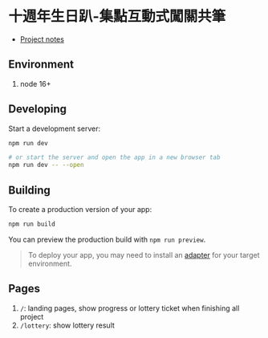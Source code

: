 # 十週年生日趴-集點互動式闖關共筆

- [Project notes](https://g0v.hackmd.io/@eaKkAb8HRjOKJ4erd2STnA/10Anni-Party/https%3A%2F%2Fg0v.hackmd.io%2FHkZ8pUAmTD2chtBne4t4mA)

## Environment

1. node 16+

## Developing

Start a development server:

```bash
npm run dev

# or start the server and open the app in a new browser tab
npm run dev -- --open
```

## Building

To create a production version of your app:

```bash
npm run build
```

You can preview the production build with `npm run preview`.

> To deploy your app, you may need to install an [adapter](https://kit.svelte.dev/docs/adapters) for your target environment.

## Pages

1. `/`: landing pages, show progress or lottery ticket when finishing all project
2. `/lottery`: show lottery result
